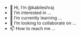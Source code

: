 - 👋 Hi, I’m @kabileshraj
- 👀 I’m interested in ...
- 🌱 I’m currently learning ...
- 💞️ I’m looking to collaborate on ...
- 📫 How to reach me ...

<!---
kabileshraj/kabileshraj is a ✨ special ✨ repository because its `README.md` (this file) appears on your GitHub profile.
You can click the Preview link to take a look at your changes.
--->
